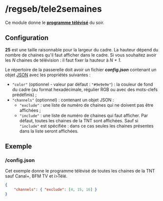 # /regseb/tele2semaines
Ce module donne le **[programme télévisé](http://www.programme.tv/)** du soir.

## Configuration
**25** est une taille raisonnable pour la largeur du cadre. La hauteur dépend
du nombre de chaines qu'il faut afficher dans le cadre. Si vous souhaitez avoir
les *N* chaines de télévision : il faut fixer la hauteur à *N + 1*.

Le répertoire de la passerelle doit avoir un fichier ***config.json***
contenant un objet [JSON](http://www.json.org "JavaScript Object Notation")
avec les propriétés suivantes :
- `"color"` (optionnel - valeur par défaut : `"#9e9e9e"`) : la couleur de fond du
  cadre (au format hexadécimale, régulier RGB ou avec des mots-clefs
  prédéfinis) ;
- `"channels"` (optionnel) : contenant un objet JSON :
  - `"exclude"` : une liste de numéro de chaines qui ne doivent pas être
    affichées ;
  - `"include"` : une liste de numéro de chaines qui faut afficher.
Par défaut, toutes les chaines de la TNT sont affichées. Sauf si `"include"`
est spécifiée : dans ce cas seules les chaines présentes dans la liste seront
affichées.

## Exemple
### /config.json
Cet exemple donne le programme télévisé de toutes les chaines de la TNT sauf
Canal+, BFM TV et i>Télé.
```JSON
{
    "channels": { "exclude": [4, 15, 16] }
}
```
